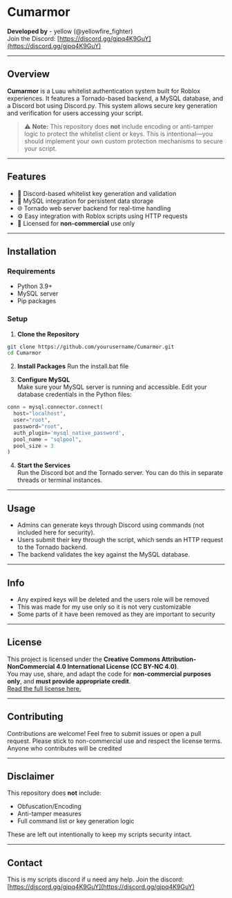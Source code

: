# Cumarmor  
**Developed by** - yellow (@yellowfire_fighter)  
Join the Discord: [https://discord.gg/gjpq4K9GuY](https://discord.gg/gjpq4K9GuY)  

---

## Overview  
**Cumarmor** is a Luau whitelist authentication system built for Roblox experiences. It features a Tornado-based backend, a MySQL database, and a Discord bot using Discord.py. This system allows secure key generation and verification for users accessing your script.  

> ⚠️ **Note:** This repository does **not** include encoding or anti-tamper logic to protect the whitelist client or keys. This is intentional—you should implement your own custom protection mechanisms to secure your script.  

---

## Features  
- 🔐 Discord-based whitelist key generation and validation  
- 🧠 MySQL integration for persistent data storage  
- 🌐 Tornado web server backend for real-time handling  
- ⚙️ Easy integration with Roblox scripts using HTTP requests  
- 🚫 Licensed for **non-commercial** use only  

---

## Installation  

### Requirements  
- Python 3.9+  
- MySQL server  
- Pip packages

### Setup  

1. **Clone the Repository**  
```bash
git clone https://github.com/yourusername/Cumarmor.git  
cd Cumarmor
```

2. **Install Packages**
Run the install.bat file

3. **Configure MySQL**  
Make sure your MySQL server is running and accessible. Edit your database credentials in the Python files:  
```python
conn = mysql.connector.connect(
  host="localhost",
  user="root",
  password="root",
  auth_plugin='mysql_native_password',
  pool_name = "sqlpool",
  pool_size = 3
)
```  

4. **Start the Services**  
Run the Discord bot and the Tornado server. You can do this in separate threads or terminal instances.

---

## Usage  
- Admins can generate keys through Discord using commands (not included here for security).  
- Users submit their key through the script, which sends an HTTP request to the Tornado backend.  
- The backend validates the key against the MySQL database.  

---

## Info
- Any expired keys will be deleted and the users role will be removed
- This was made for my use only so it is not very customizable
- Some parts of it have been removed as they are important to security

---

## License  
This project is licensed under the **Creative Commons Attribution-NonCommercial 4.0 International License (CC BY-NC 4.0)**.  
You may use, share, and adapt the code for **non-commercial purposes only**, and **must provide appropriate credit**.  
[Read the full license here.](https://creativecommons.org/licenses/by-nc/4.0/)  

---

## Contributing  
Contributions are welcome! Feel free to submit issues or open a pull request. Please stick to non-commercial use and respect the license terms.  
Anyone who contributes will be credited

---

## Disclaimer  
This repository does **not** include:  
- Obfuscation/Encoding  
- Anti-tamper measures  
- Full command list or key generation logic  

These are left out intentionally to keep my scripts security intact.

---

## Contact  
This is my scripts discord if u need any help.
Join the discord: [https://discord.gg/gjpq4K9GuY](https://discord.gg/gjpq4K9GuY)
